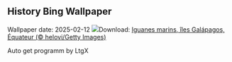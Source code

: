## History Bing Wallpaper
Wallpaper date: 2025-02-12
![](https://www.bing.com/th?id=OHR.GalapagosIguana_FR-FR7185960680_UHD.jpg&w=1000)Download: [Iguanes marins, îles Galápagos, Équateur (© helovi/Getty Images)](https://www.bing.com/th?id=OHR.GalapagosIguana_FR-FR7185960680_UHD.jpg)

Auto get programm by LtgX
